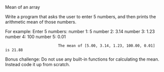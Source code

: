 Mean of an array

Write a program that asks the user to enter 5 numbers, and then prints the arithmetic mean of those numbers.

For example:
            Enter 5 numbers:
                            number 1: 5
                            number 2: 3.14
                            number 3: 1.23
                            number 4: 100
                            number 5: 0.01

                            The mean of [5.00, 3.14, 1.23, 100.00, 0.01] is 21.88

Bonus challenge:
Do not use any built-in functions for calculating the mean. Instead code it up from scratch.
